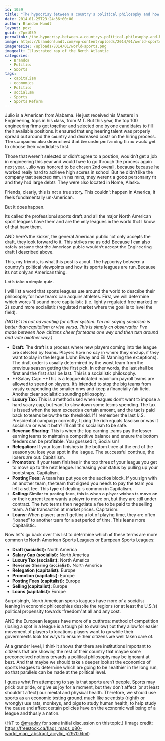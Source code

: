 ```yaml
---
id: 1059
title: "The hypocrisy between a country's political philosophy and how its sports leagues are run"
date: 2014-01-25T23:24:36+00:00
author: Brandon Hundt
layout: post
guid: /?p=1059
permalink: /the-hypocrisy-between-a-countrys-political-philosophy-and-how-its-sports-leagues-are-run/
image: https://brandonhundt.com/wp-content/uploads/2014/01/world-sports.png
imageresize: /uploads/2014/01/world-sports.png
imagealt: Illustrated map of the North Atlantic
categories:
  - Brandon
  - Politics
  - Sports
tags:
  - capitalism
  - economics
  - Politics
  - socialism
  - Sports
  - Sports Reform
---
```

Julio is a American from Alabama. He just received his Masters in Engineering, tops in his class, from MIT. But this year, the top 100 engineering firms got together and selected one by one candidates to fill their available positions. It ensured that engineering talent was properly spread out around the country and decreased costs on the hiring process. The companies also determined that the underperforming firms would get to choose their candidates first.<!--more-->

Those that weren’t selected or didn’t agree to a position, wouldn’t get a job in engineering this year and would have to go through the process again next year. Julio was honored to be chosen 2nd overall, because because he worked really hard to achieve high scores in school. But he didn’t like the company that selected him. In his mind, they weren’t a good personality fit and they had large debts. They were also located in Nome, Alaska.

Friends, clearly, this is not a true story. This couldn't happen in America, it feels fundamentally un-American.

But it does happen.

Its called the professional sports draft, and all the major North American sport leagues have them and are the only leagues in the world that I know of that have them.

AND here’s the kicker, the general American public not only accepts the draft, they look forward to it. This strikes me as odd. Because I can also safely assume that the American public wouldn’t accept the Engineering draft I described above.

This, my friends, is what this post is about. The hypocrisy between a country's political viewpoints and how its sports leagues are run. Because its not only an American thing.

Let’s take a simple quiz.

I will list a word that sports leagues use around the world to describe their philosophy for how teams can acquire athletes. First, we will determine which words 1) sound more capitalistic (i.e. lightly regulated free market) or 2) sound more socialistic (regulated market where the goal is to level the field).

_(NOTE: I’m not advocating for either system. I’m not saying socialism is better than capitalism or vise versa. This is simply an observation I’ve made between how citizens cheer for teams one way and then turn around and vote another way.)_

  * **Draft:** The draft is a process where new players coming into the league are selected by teams. Players have no say in where they end up, if they want to play in the league (John Elway and Eli Manning the exceptions). The draft order is usually determined by the worst team from the previous season getting the first pick. In other words, the last shall be first and the first shall be last. This is a socialistic philosophy.
  * **Salary Cap: **This is a league dictated maximum payroll teams are allowed to spend on players. It’s intended to stop the big teams from vastly outspending the smaller ones and keep a financially fair field. Another clear socialistic sounding philosophy.
  * **Luxury Tax:** This is a method used when leagues don’t want to impose a hard salary cap, but want to slow down some teams spending. The tax is issued when the team exceeds a certain amount, and the tax is paid back to teams below the tax threshold. If I remember the last U.S. Presidential campaign correctly, taxing the rich equals fascism or was it socialism or was it both? I’ll call this socialism to be safe.
  * **Revenue Sharing:** This is when the top earning teams pay the lesser earning teams to maintain a competitive balance and ensure the bottom feeders can be profitable. You guessed it, Socialism!
  * **Relegation:** If your team finishes in the bottom three at the end of the season you lose your spot in the league. The successful continue, the losers are out. Capitalism.
  * **Promotion**: If your team finishes in the top three of your league you get to move up to the next league. Increasing your status by pulling up your bootstraps. Capitalism.
  * **Posting Fees:** A team has put you on the auction block. If you sign with an another team, the team that signed you needs to pay the team you left a set fee. This type of dealing is common in Capitalism.
  * **Selling:** Similar to posting fees, this is when a player wishes to move on or their current team wants a player to move on, but they are still under contract. The two teams then negotiate a fee to be paid to the selling team. A fair transaction at market prices. Capitalism.
  * **Loans:** When players aren’t getting a lot of playing time, they are often “loaned” to another team for a set period of time. This leans more Capitalistic.

Now let's go back over this list to determine which of these terms are more common to North American Sports Leagues or European Sports Leagues:

  * **Draft (socialist):** North America
  * **Salary Cap (socialist):** North America
  * **Luxury Tax (socialist):** North America
  * **Revenue Sharing (socialist):** North America
  * **Relegation (capitalist):** Europe
  * **Promotion (capitalist)**: Europe
  * **Posting Fees (capitalist):** Europe
  * **Selling (capitalist):** Europe
  * **Loans (capitalist):** Europe

Surprisingly, North American sports leagues have more of a socialist leaning in economic philosophies despite the regions (or at least the U.S.’s) political propensity towards ‘freedom’ at all and any cost.

AND the European leagues have more of a cutthroat method of competition (losing a spot in a league is a tough pill to swallow) but they allow for easier movement of players to locations players want to go while their governments look for ways to ensure their citizens are well taken care of.

At a grander level, I think it shows that there are institutions important to citizens that are showing the rest of their country that maybe some preconceived notions towards a political philosophy may be ignorant at best. And that maybe we should take a deeper look at the economics of sports leagues to determine which are going to be healthier in the long run, so that parallels can be made at the political level.

I guess what I’m attempting to say is that sports aren’t people. Sports may prick our pride, or give us joy for a moment, but they don’t affect (or at least shouldn’t affect) our mental and physical health. Therefore, we should use sports as an economic testing ground, much like scientists (rightly or wrongly) use rats, monkeys, and pigs to study human health, to help study the cause and affect certain policies have on the economic well being of a league and thusly a nation.

(H/T to <a href="mindofmaus.wordpress.com" rel="external">@maudav</a> for some initial discussion on this topic.) (Image credit: <a href="https://freestock.ca/flags_maps_g80-world_map__abstract_acrylic_p2970.html" rel="external">https://freestock.ca/flags_maps_g80-world_map__abstract_acrylic_p2970.html</a>)
